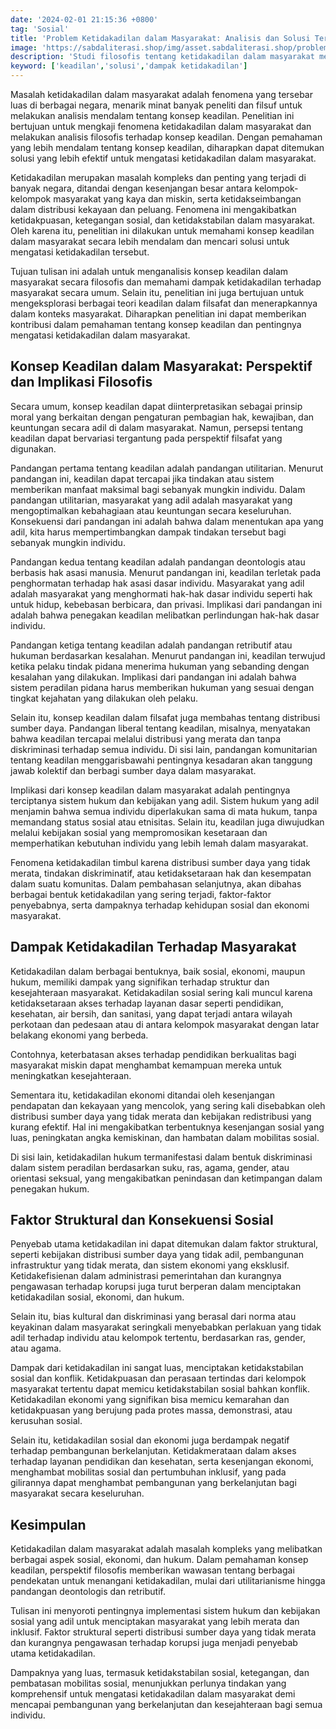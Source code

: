```yaml
---
date: '2024-02-01 21:15:36 +0800'
tag: 'Sosial'
title: 'Problem Ketidakadilan dalam Masyarakat: Analisis dan Solusi Terbaik'
image: 'https://sabdaliterasi.shop/img/asset.sabdaliterasi.shop/problem-ketidakadilan-dalam-masyarakat-analisis-dan-solusi-terbaik.jpg'
description: 'Studi filosofis tentang ketidakadilan dalam masyarakat mengeksplorasi konsep keadilan dan mencari solusi untuk dampaknya terhadap stabilitas sosial.'
keyword: ['keadilan','solusi','dampak ketidakadilan']
---
```

<p>Masalah ketidakadilan dalam masyarakat adalah fenomena yang tersebar luas di berbagai negara, menarik minat banyak peneliti dan filsuf untuk melakukan analisis mendalam tentang konsep keadilan. Penelitian ini bertujuan untuk mengkaji fenomena ketidakadilan dalam masyarakat dan melakukan analisis filosofis terhadap konsep keadilan. Dengan pemahaman yang lebih mendalam tentang konsep keadilan, diharapkan dapat ditemukan solusi yang lebih efektif untuk mengatasi ketidakadilan dalam masyarakat.</p><p>Ketidakadilan merupakan masalah kompleks dan penting yang terjadi di banyak negara, ditandai dengan kesenjangan besar antara kelompok-kelompok masyarakat yang kaya dan miskin, serta ketidakseimbangan dalam distribusi kekayaan dan peluang. Fenomena ini mengakibatkan ketidakpuasan, ketegangan sosial, dan ketidakstabilan dalam masyarakat. Oleh karena itu, penelitian ini dilakukan untuk memahami konsep keadilan dalam masyarakat secara lebih mendalam dan mencari solusi untuk mengatasi ketidakadilan tersebut.</p><p>Tujuan tulisan ini adalah untuk menganalisis konsep keadilan dalam masyarakat secara filosofis dan memahami dampak ketidakadilan terhadap masyarakat secara umum. Selain itu, penelitian ini juga bertujuan untuk mengeksplorasi berbagai teori keadilan dalam filsafat dan menerapkannya dalam konteks masyarakat. Diharapkan penelitian ini dapat memberikan kontribusi dalam pemahaman tentang konsep keadilan dan pentingnya mengatasi ketidakadilan dalam masyarakat.</p><h2>Konsep Keadilan dalam Masyarakat: Perspektif dan Implikasi Filosofis</h2><p>Secara umum, konsep keadilan dapat diinterpretasikan sebagai prinsip moral yang berkaitan dengan pengaturan pembagian hak, kewajiban, dan keuntungan secara adil di dalam masyarakat. Namun, persepsi tentang keadilan dapat bervariasi tergantung pada perspektif filsafat yang digunakan.</p><p>Pandangan pertama tentang keadilan adalah pandangan utilitarian. Menurut pandangan ini, keadilan dapat tercapai jika tindakan atau sistem memberikan manfaat maksimal bagi sebanyak mungkin individu. Dalam pandangan utilitarian, masyarakat yang adil adalah masyarakat yang mengoptimalkan kebahagiaan atau keuntungan secara keseluruhan. Konsekuensi dari pandangan ini adalah bahwa dalam menentukan apa yang adil, kita harus mempertimbangkan dampak tindakan tersebut bagi sebanyak mungkin individu.</p><p>Pandangan kedua tentang keadilan adalah pandangan deontologis atau berbasis hak asasi manusia. Menurut pandangan ini, keadilan terletak pada penghormatan terhadap hak asasi dasar individu. Masyarakat yang adil adalah masyarakat yang menghormati hak-hak dasar individu seperti hak untuk hidup, kebebasan berbicara, dan privasi. Implikasi dari pandangan ini adalah bahwa penegakan keadilan melibatkan perlindungan hak-hak dasar individu.</p><p>Pandangan ketiga tentang keadilan adalah pandangan retributif atau hukuman berdasarkan kesalahan. Menurut pandangan ini, keadilan terwujud ketika pelaku tindak pidana menerima hukuman yang sebanding dengan kesalahan yang dilakukan. Implikasi dari pandangan ini adalah bahwa sistem peradilan pidana harus memberikan hukuman yang sesuai dengan tingkat kejahatan yang dilakukan oleh pelaku.</p><p>Selain itu, konsep keadilan dalam filsafat juga membahas tentang distribusi sumber daya. Pandangan liberal tentang keadilan, misalnya, menyatakan bahwa keadilan tercapai melalui distribusi yang merata dan tanpa diskriminasi terhadap semua individu. Di sisi lain, pandangan komunitarian tentang keadilan menggarisbawahi pentingnya kesadaran akan tanggung jawab kolektif dan berbagi sumber daya dalam masyarakat.</p><p>Implikasi dari konsep keadilan dalam masyarakat adalah pentingnya terciptanya sistem hukum dan kebijakan yang adil. Sistem hukum yang adil menjamin bahwa semua individu diperlakukan sama di mata hukum, tanpa memandang status sosial atau etnisitas. Selain itu, keadilan juga diwujudkan melalui kebijakan sosial yang mempromosikan kesetaraan dan memperhatikan kebutuhan individu yang lebih lemah dalam masyarakat.</p><p>Fenomena ketidakadilan timbul karena distribusi sumber daya yang tidak merata, tindakan diskriminatif, atau ketidaksetaraan hak dan kesempatan dalam suatu komunitas. Dalam pembahasan selanjutnya, akan dibahas berbagai bentuk ketidakadilan yang sering terjadi, faktor-faktor penyebabnya, serta dampaknya terhadap kehidupan sosial dan ekonomi masyarakat.</p><h2>Dampak Ketidakadilan Terhadap Masyarakat</h2><p>Ketidakadilan dalam berbagai bentuknya, baik sosial, ekonomi, maupun hukum, memiliki dampak yang signifikan terhadap struktur dan kesejahteraan masyarakat. Ketidakadilan sosial sering kali muncul karena ketidaksetaraan akses terhadap layanan dasar seperti pendidikan, kesehatan, air bersih, dan sanitasi, yang dapat terjadi antara wilayah perkotaan dan pedesaan atau di antara kelompok masyarakat dengan latar belakang ekonomi yang berbeda.</p><p>Contohnya, keterbatasan akses terhadap pendidikan berkualitas bagi masyarakat miskin dapat menghambat kemampuan mereka untuk meningkatkan kesejahteraan.</p><p>Sementara itu, ketidakadilan ekonomi ditandai oleh kesenjangan pendapatan dan kekayaan yang mencolok, yang sering kali disebabkan oleh distribusi sumber daya yang tidak merata dan kebijakan redistribusi yang kurang efektif. Hal ini mengakibatkan terbentuknya kesenjangan sosial yang luas, peningkatan angka kemiskinan, dan hambatan dalam mobilitas sosial.</p><p>Di sisi lain, ketidakadilan hukum termanifestasi dalam bentuk diskriminasi dalam sistem peradilan berdasarkan suku, ras, agama, gender, atau orientasi seksual, yang mengakibatkan penindasan dan ketimpangan dalam penegakan hukum.</p><h2>Faktor Struktural dan Konsekuensi Sosial</h2><p>Penyebab utama ketidakadilan ini dapat ditemukan dalam faktor struktural, seperti kebijakan distribusi sumber daya yang tidak adil, pembangunan infrastruktur yang tidak merata, dan sistem ekonomi yang eksklusif. Ketidakefisienan dalam administrasi pemerintahan dan kurangnya pengawasan terhadap korupsi juga turut berperan dalam menciptakan ketidakadilan sosial, ekonomi, dan hukum.</p><p>Selain itu, bias kultural dan diskriminasi yang berasal dari norma atau keyakinan dalam masyarakat seringkali menyebabkan perlakuan yang tidak adil terhadap individu atau kelompok tertentu, berdasarkan ras, gender, atau agama.</p><p>Dampak dari ketidakadilan ini sangat luas, menciptakan ketidakstabilan sosial dan konflik. Ketidakpuasan dan perasaan tertindas dari kelompok masyarakat tertentu dapat memicu ketidakstabilan sosial bahkan konflik. Ketidakadilan ekonomi yang signifikan bisa memicu kemarahan dan ketidakpuasan yang berujung pada protes massa, demonstrasi, atau kerusuhan sosial.</p><p>Selain itu, ketidakadilan sosial dan ekonomi juga berdampak negatif terhadap pembangunan berkelanjutan. Ketidakmerataan dalam akses terhadap layanan pendidikan dan kesehatan, serta kesenjangan ekonomi, menghambat mobilitas sosial dan pertumbuhan inklusif, yang pada gilirannya dapat menghambat pembangunan yang berkelanjutan bagi masyarakat secara keseluruhan.</p><h2>Kesimpulan</h2><p>Ketidakadilan dalam masyarakat adalah masalah kompleks yang melibatkan berbagai aspek sosial, ekonomi, dan hukum. Dalam pemahaman konsep keadilan, perspektif filosofis memberikan wawasan tentang berbagai pendekatan untuk menangani ketidakadilan, mulai dari utilitarianisme hingga pandangan deontologis dan retributif.</p><p>Tulisan ini menyoroti pentingnya implementasi sistem hukum dan kebijakan sosial yang adil untuk menciptakan masyarakat yang lebih merata dan inklusif. Faktor struktural seperti distribusi sumber daya yang tidak merata dan kurangnya pengawasan terhadap korupsi juga menjadi penyebab utama ketidakadilan. </p><p>Dampaknya yang luas, termasuk ketidakstabilan sosial, ketegangan, dan pembatasan mobilitas sosial, menunjukkan perlunya tindakan yang komprehensif untuk mengatasi ketidakadilan dalam masyarakat demi mencapai pembangunan yang berkelanjutan dan kesejahteraan bagi semua individu.</p>